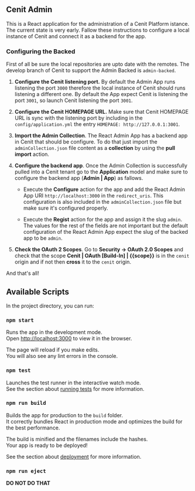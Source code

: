 
## Cenit Admin

This is a React application for the administration of a Cenit Platform istance. The current state is very early.
Fallow these instructions to configure a local instance of Cenit and connect it as a backend for the app.

### Configuring the Backed

First of all be sure the local repositories are upto date with the remotes.
The develop branch of Cenit to support the Admin Backed is `admin-backed`.

1. **Configure the Cenit listening port.** By default the Admin App runs listening the port `3000` therefore the local instance of Cenit should runs listening a different one.
By default the App expect Cenit is listening the port `3001`, so launch Cenit listening the port `3001`.

2. **Configure the Cenit HOMEPAGE URL.** Make sure that Cenit HOMEPAGE URL is sync with the listening port by including
in the `config/application.yml` the entry `HOMEPAGE: http://127.0.0.1:3001`.

3. **Import the Admin Collection**. The React Admin App has a backend app in Cenit that should be configure. To do that just import
the `adminCollection.json` file content as a **collection** by using the **pull import** action.

4. **Configure the backend app**. Once the Admin Collection is successfully pulled into a Cenit tenant go to the **Application** model
and make sure to configure the backend app (**Admin | App**) as fallows.

    - Execute the **Configure** action for the app and add the React Admin App URI `http://localhost:3000` in the `redirect_uris`.
    This configuration is also included in the `adminCollection.json` file but make sure it's configured properly.
    
    - Execute the **Regist** action for the app and assign it the slug `admin`. The values for the rest of the fields are not important
    but the default configuration of the React Admin App expect the slug of the backed app to be `admin`.
    
5. **Check the OAuth 2 Scopes**. Go to **Security -> OAuth 2.0 Scopes** and check that the scope **Cenit | OAuth [Build-In]	| {{scope}}**
is in the `cenit` origin and if not then **cross** it to the `cenit` origin.  

And that's all!

## Available Scripts

In the project directory, you can run:

### `npm start`

Runs the app in the development mode.<br>
Open [http://localhost:3000](http://localhost:3000) to view it in the browser.

The page will reload if you make edits.<br>
You will also see any lint errors in the console.

### `npm test`

Launches the test runner in the interactive watch mode.<br>
See the section about [running tests](https://facebook.github.io/create-react-app/docs/running-tests) for more information.

### `npm run build`

Builds the app for production to the `build` folder.<br>
It correctly bundles React in production mode and optimizes the build for the best performance.

The build is minified and the filenames include the hashes.<br>
Your app is ready to be deployed!

See the section about [deployment](https://facebook.github.io/create-react-app/docs/deployment) for more information.

### `npm run eject`

**DO NOT DO THAT**
